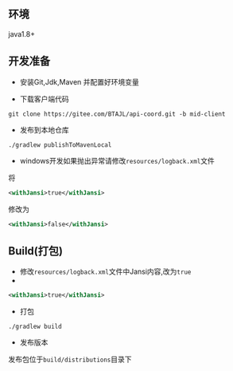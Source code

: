 ## 环境

java1.8+

## 开发准备

* 安装Git,Jdk,Maven 并配置好环境变量

* 下载客户端代码

```shell
git clone https://gitee.com/BTAJL/api-coord.git -b mid-client
```

* 发布到本地仓库

```shell
./gradlew publishToMavenLocal
```

* windows开发如果抛出异常请修改`resources/logback.xml`文件

将

```xml
<withJansi>true</withJansi>
```

修改为

```xml
<withJansi>false</withJansi>
```


## Build(打包)



* 修改`resources/logback.xml`文件中Jansi内容,改为`true`
* 
```xml
<withJansi>true</withJansi>
```

* 打包

```shell
./gradlew build
```

* 发布版本

发布包位于`build/distributions`目录下